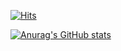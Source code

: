 [![Hits](https://hits.seeyoufarm.com/api/count/incr/badge.svg?url=https%3A%2F%2Fgithub.com%2F0ofKIM&count_bg=%23882BA2&title_bg=%23A2A2A2&icon=apple.svg&icon_color=%23E7E7E7&title=hits&edge_flat=false)](https://hits.seeyoufarm.com)

[![Anurag's GitHub stats](https://github-readme-stats.vercel.app/api?username=0ofKIM&theme=dracula&hide=issues,star,contribs)](https://github.com/anuraghazra/github-readme-stats)

<!-- count 3 183 118 -->






<!--
**0ofKIM/0ofKIM** is a ✨ _special_ ✨ repository because its `README.md` (this file) appears on your GitHub profile.

Here are some ideas to get you started:

- 🔭 I’m currently working on ...
- 🌱 I’m currently learning ...
- 👯 I’m looking to collaborate on ...
- 🤔 I’m looking for help with ...
- 💬 Ask me about ...
- 📫 How to reach me: ...
- 😄 Pronouns: ...
- ⚡ Fun fact: ...
-->
